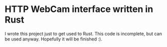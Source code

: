 HTTP WebCam interface written in Rust
=====================================
I wrote this project just to get used to Rust. This code is incomplete, but can be used anyway. Hopefully it will be finished :).

